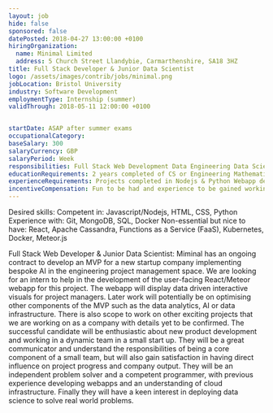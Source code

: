 ```yaml
---
layout: job
hide: false
sponsored: false
datePosted: 2018-04-27 13:00:00 +0100
hiringOrganization:
  name: Minimal Limited
  address: 5 Church Street Llandybie, Carmarthenshire, SA18 3HZ
title: Full Stack Developer & Junior Data Scientist
logo: /assets/images/contrib/jobs/minimal.png
jobLocation: Bristol University
industry: Software Development
employmentType: Internship (summer)
validThrough: 2018-05-11 12:00:00 +0100


startDate: ASAP after summer exams
occupationalCategory:
baseSalary: 300
salaryCurrency: GBP
salaryPeriod: Week
responsibilities: Full Stack Web Development Data Engineering Data Science
educationRequirements: 2 years completed of CS or Engineering Mathematics Degree
experienceRequirements: Projects completed in Nodejs & Python Webapp development Experience using databases such as MongoDB, SQL
incentiveCompensation: Fun to be had and experience to be gained working as part of a great team in an up and coming data science startup!
---
```

Desired skills:
 Competent in: Javascript/Nodejs, HTML, CSS, Python Experience with: Git, MongoDB, SQL, Docker Non-essential but nice to have: React, Apache Cassandra, Functions as a Service (FaaS), Kubernetes, Docker, Meteor.js

Full Stack Web Developer & Junior Data Scientist: Miminal has an ongoing contract to develop an MVP for a new startup company implementing bespoke AI in the engineering project management space. We are looking for an intern to help in the development of the user-facing React/Meteor webapp for this project. The webapp will display data driven interactive visuals for project managers. Later work will potentially be on optimising other components of the MVP such as the data analytics, AI or data infrastructure. There is also scope to work on other exciting projects that we are working on as a company with details yet to be confirmed. The successful candidate will be enthusiastic about new product development and working in a dynamic team in a small start up. They will be a great communicator and understand the responsibilities of being a core component of a small team, but will also gain satisfaction in having direct influence on project progress and company output. They will be an independent problem solver and a competent programmer, with previous experience developing webapps and an understanding of cloud infrastructure. Finally they will have a keen interest in deploying data science to solve real world problems.
